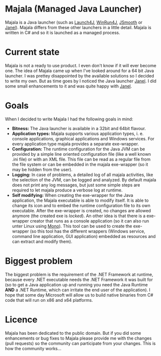 # Majala (Managed Java Launcher)
Majala is a Java launcher (such as [Launch4J](http://launch4j.sourceforge.net/), [WinRun4J](http://winrun4j.sourceforge.net/), 
[JSmooth](http://jsmooth.sourceforge.net/) or [Janel](http://www.redskaper.com/)). Majala differs from these other launchers
in a little detail. Majala is written in C# and so it is launched as a managed process.

# Current state
Majala is not a ready to use product. I even don't know if it will ever become one. The idea of Majala came up when I've
looked around for a 64 bit Java launcher. I was prettey disappointed by the available solutions so I decided to write
my own. But as time goes by I noticed the Java launcher [Janel](http://www.redskaper.com/). I did some
small enhancements to it and was quite happy with [Janel](http://www.redskaper.com/).

# Goals
When I decided to write Majala I had the following goals in mind:
* **Bitness:** The Java launcher is available in a 32bit and 64bit flavour.
* **Application types:** Majala supports various application types, i. e. console applications, graphical applications and Windows services. For every application type majala provides a separate exe-wrapper. 
* **Configuration:** The runtime configuration for the Java JVM can be provided by a simple line oriented configuration file (like a well known .ini file) or with an XML file. This file can be read as a regular file from the file system or can be embedded in the majala exe-wrapper (so it may be hidden from the user). 
* **Logging:** In case of problems, a detailed log of all majala activities, like the selection of the JVM, can be logged and analyzed. By default majala does not print any log messages, but just some simple steps are required to let majala produce a verbose log at runtime. 
* **Self modifying:** When creating the exe-wrapper for the Java application, the Majala executable is able to modify itself. It is able to change its icon and to embed the runtime configuration file to its own executable. After the exe-wrapper is created, no changes are allowed anymore (the created exe is *locked*). An other idea is that there is a exe-wrapper creator that runs as a console application (so it can also run unter Linux using [Mono](http://www.mono-project.com/)). This tool can be used to create the exe-wrapper (so this tool has the different wrappers (Windows service, command line application, GUI application) embedded as resources and can extract and modify them).

# Biggest problem
The biggest problem is the requirement of the .NET Framework at runtime, because every .NET executable needs the .NET Framework
it was built for (so to get a Java application up and running you need the Java Runtime **AND** a .NET Runtime, which can irritate
the end user of the application). I hope that some day Microsoft will allow us to build native binaries from C# code that will run on x86 and x64
platforms.

# Licence
Majala has been dedicated to the public domain. But if you did some enhancements or bug fixes to Majala please provide me with the changes (pull requests) so the community can participate from your changes. This is how the community works...

